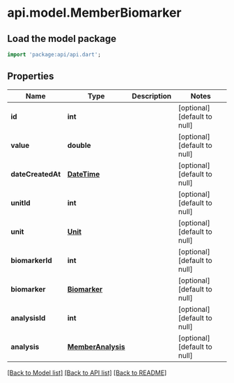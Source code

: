 # api.model.MemberBiomarker

## Load the model package
```dart
import 'package:api/api.dart';
```

## Properties
Name | Type | Description | Notes
------------ | ------------- | ------------- | -------------
**id** | **int** |  | [optional] [default to null]
**value** | **double** |  | [optional] [default to null]
**dateCreatedAt** | [**DateTime**](DateTime.md) |  | [optional] [default to null]
**unitId** | **int** |  | [optional] [default to null]
**unit** | [**Unit**](Unit.md) |  | [optional] [default to null]
**biomarkerId** | **int** |  | [optional] [default to null]
**biomarker** | [**Biomarker**](Biomarker.md) |  | [optional] [default to null]
**analysisId** | **int** |  | [optional] [default to null]
**analysis** | [**MemberAnalysis**](MemberAnalysis.md) |  | [optional] [default to null]

[[Back to Model list]](../README.md#documentation-for-models) [[Back to API list]](../README.md#documentation-for-api-endpoints) [[Back to README]](../README.md)


